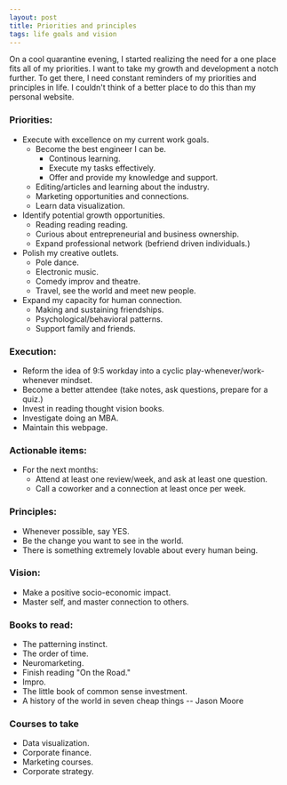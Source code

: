 ```yaml
---
layout: post
title: Priorities and principles
tags: life goals and vision
---
```


On a cool quarantine evening, I started realizing the need for a one place fits all of my priorities. I want to take my growth and development a notch further. To get there, I need constant reminders of my priorities and principles in life. I couldn't think of a better place to do this than my personal website. 

### Priorities:
* Execute with excellence on my current work goals.
	* Become the best engineer I can be.
		* Continous learning.
		* Execute my tasks effectively.
		* Offer and provide my knowledge and support.
	* Editing/articles and learning about the industry.
	* Marketing opportunities and connections.
	* Learn data visualization.
* Identify potential growth opportunities.
	* Reading reading reading.
	* Curious about entrepreneurial and business ownership.
	* Expand professional network (befriend driven individuals.)
* Polish my creative outlets.
	* Pole dance.
	* Electronic music.
	* Comedy improv and theatre.
	* Travel, see the world and meet new people.
* Expand my capacity for human connection.
	* Making and sustaining friendships.
	* Psychological/behavioral patterns.
	* Support family and friends.


### Execution:
* Reform the idea of 9:5 workday into a cyclic play-whenever/work-whenever mindset.
* Become a better attendee (take notes, ask questions, prepare for a quiz.)
* Invest in reading thought vision books.
* Investigate doing an MBA.
* Maintain this webpage.

### Actionable items:
* For the next months:
	* Attend at least one review/week, and ask at least one question.
	* Call a coworker and a connection at least once per week.

	
### Principles:
* Whenever possible, say YES.
* Be the change you want to see in the world.
* There is something extremely lovable about every human being.


### Vision:
* Make a positive socio-economic impact.
* Master self, and master connection to others.


### Books to read:
* The patterning instinct.
* The order of time.
* Neuromarketing.
* Finish reading "On the Road."
* Impro.
* The little book of common sense investment.
* A history of the world in seven cheap things -- Jason Moore

### Courses to take
* Data visualization.
* Corporate finance.
* Marketing courses.
* Corporate strategy.


